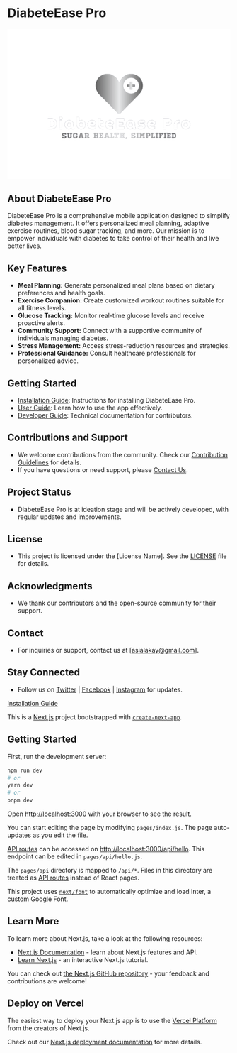 # DiabeteEase Pro

![DiabeteEase Pro Logo](public/DiabetesEase-Pro.svg)

## About DiabeteEase Pro

DiabeteEase Pro is a comprehensive mobile application designed to simplify diabetes management. It offers personalized meal planning, adaptive exercise routines, blood sugar tracking, and more. Our mission is to empower individuals with diabetes to take control of their health and live better lives.

## Key Features

- **Meal Planning:** Generate personalized meal plans based on dietary preferences and health goals.
- **Exercise Companion:** Create customized workout routines suitable for all fitness levels.
- **Glucose Tracking:** Monitor real-time glucose levels and receive proactive alerts.
- **Community Support:** Connect with a supportive community of individuals managing diabetes.
- **Stress Management:** Access stress-reduction resources and strategies.
- **Professional Guidance:** Consult healthcare professionals for personalized advice.

## Getting Started

- [Installation Guide](#link-to-installation-guide): Instructions for installing DiabeteEase Pro.
- [User Guide](#link-to-user-guide): Learn how to use the app effectively.
- [Developer Guide](#link-to-developer-guide): Technical documentation for contributors.

## Contributions and Support

- We welcome contributions from the community. Check our [Contribution Guidelines](#link-to-contribution-guidelines) for details.
- If you have questions or need support, please [Contact Us](asialakay@gmail.com).

## Project Status

- DiabeteEase Pro is at ideation stage and will be actively developed, with regular updates and improvements.

## License

- This project is licensed under the [License Name]. See the [LICENSE](LICENSE) file for details.

## Acknowledgments

- We thank our contributors and the open-source community for their support.

## Contact

- For inquiries or support, contact us at [asialakay@gmail.com].

## Stay Connected

- Follow us on [Twitter](#link-to-twitter) | [Facebook](#link-to-facebook) | [Instagram](#link-to-instagram) for updates.

[Installation Guide](#link-to-installation-guide)

This is a [Next.js](https://nextjs.org/) project bootstrapped with [`create-next-app`](https://github.com/vercel/next.js/tree/canary/packages/create-next-app).

## Getting Started

First, run the development server:

```bash
npm run dev
# or
yarn dev
# or
pnpm dev
```

Open [http://localhost:3000](http://localhost:3000) with your browser to see the result.

You can start editing the page by modifying `pages/index.js`. The page auto-updates as you edit the file.

[API routes](https://nextjs.org/docs/api-routes/introduction) can be accessed on [http://localhost:3000/api/hello](http://localhost:3000/api/hello). This endpoint can be edited in `pages/api/hello.js`.

The `pages/api` directory is mapped to `/api/*`. Files in this directory are treated as [API routes](https://nextjs.org/docs/api-routes/introduction) instead of React pages.

This project uses [`next/font`](https://nextjs.org/docs/basic-features/font-optimization) to automatically optimize and load Inter, a custom Google Font.

## Learn More

To learn more about Next.js, take a look at the following resources:

- [Next.js Documentation](https://nextjs.org/docs) - learn about Next.js features and API.
- [Learn Next.js](https://nextjs.org/learn) - an interactive Next.js tutorial.

You can check out [the Next.js GitHub repository](https://github.com/vercel/next.js/) - your feedback and contributions are welcome!

## Deploy on Vercel

The easiest way to deploy your Next.js app is to use the [Vercel Platform](https://vercel.com/new?utm_medium=default-template&filter=next.js&utm_source=create-next-app&utm_campaign=create-next-app-readme) from the creators of Next.js.

Check out our [Next.js deployment documentation](https://nextjs.org/docs/deployment) for more details.
